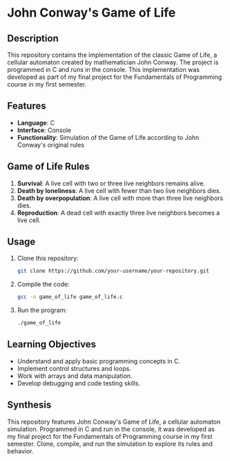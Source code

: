 # John Conway's Game of Life

## Description
This repository contains the implementation of the classic Game of Life, a cellular automaton created by mathematician John Conway. The project is programmed in C and runs in the console. This implementation was developed as part of my final project for the Fundamentals of Programming course in my first semester.

## Features
- **Language**: C
- **Interface**: Console
- **Functionality**: Simulation of the Game of Life according to John Conway's original rules

## Game of Life Rules
1. **Survival**: A live cell with two or three live neighbors remains alive.
2. **Death by loneliness**: A live cell with fewer than two live neighbors dies.
3. **Death by overpopulation**: A live cell with more than three live neighbors dies.
4. **Reproduction**: A dead cell with exactly three live neighbors becomes a live cell.

## Usage
1. Clone this repository: 
    ```bash
    git clone https://github.com/your-username/your-repository.git
    ```
2. Compile the code:
    ```bash
    gcc -o game_of_life game_of_life.c
    ```
3. Run the program:
    ```bash
    ./game_of_life
    ```

## Learning Objectives
- Understand and apply basic programming concepts in C.
- Implement control structures and loops.
- Work with arrays and data manipulation.
- Develop debugging and code testing skills.

## Synthesis
This repository features John Conway's Game of Life, a cellular automaton simulation. Programmed in C and run in the console, it was developed as my final project for the Fundamentals of Programming course in my first semester. Clone, compile, and run the simulation to explore its rules and behavior.
